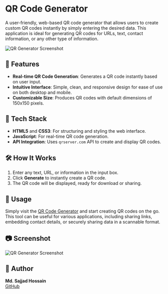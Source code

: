 # QR Code Generator

A user-friendly, web-based QR code generator that allows users to create custom QR codes instantly by simply entering the desired data. This application is ideal for generating QR codes for URLs, text, contact information, or any other type of information.

![QR Generator Screenshot](https://github.com/user-attachments/assets/8d8e296f-f36e-4e05-ba91-307410482ee4)

## 🚀 Features

- **Real-time QR Code Generation**: Generates a QR code instantly based on user input.
- **Intuitive Interface**: Simple, clean, and responsive design for ease of use on both desktop and mobile.
- **Customizable Size**: Produces QR codes with default dimensions of 150x150 pixels.

## 🔧 Tech Stack

- **HTML5** and **CSS3**: For structuring and styling the web interface.
- **JavaScript**: For real-time QR code generation.
- **API Integration**: Uses `qrserver.com` API to create and display QR codes.

## 🛠 How It Works

1. Enter any text, URL, or information in the input box.
2. Click **Generate** to instantly create a QR code.
3. The QR code will be displayed, ready for download or sharing.

## 📄 Usage

Simply visit the [QR Code Generator](https://sajjadhossain0.github.io/qr-generator/) and start creating QR codes on the go. This tool can be useful for various applications, including sharing links, embedding contact details, or securely sharing data in a scannable format.

## 📷 Screenshot

![QR Generator Screenshot](https://github.com/user-attachments/assets/8d8e296f-f36e-4e05-ba91-307410482ee4) <!-- Add a screenshot here -->

## 💼 Author

**Md. Sajjad Hossain**  
[GitHub](https://github.com/sajjadhossain0)

